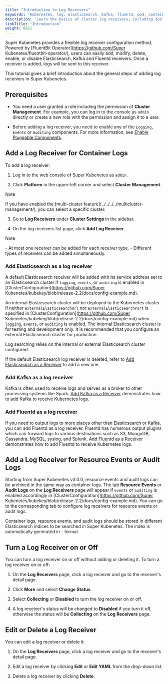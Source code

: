 ```yaml
---
title: "Introduction to Log Receivers"
keywords: 'Kubernetes, log, elasticsearch, kafka, fluentd, pod, container, fluentbit, output'
description: 'Learn the basics of cluster log receivers, including tools, and general steps.'
linkTitle: "Introduction"
weight: 8621
---
```


Super Kubenetes provides a flexible log receiver configuration method. Powered by [FluentBit Operator](https://github.com/Super Kubenetes/fluentbit-operator/), users can easily add, modify, delete, enable, or disable Elasticsearch, Kafka and Fluentd receivers. Once a receiver is added, logs will be sent to this receiver.

This tutorial gives a brief introduction about the general steps of adding log receivers in Super Kubenetes.

## Prerequisites

- You need a user granted a role including the permission of **Cluster Management**. For example, you can log in to the console as `admin` directly or create a new role with the permission and assign it to a user.

- Before adding a log receiver, you need to enable any of the `Logging`, `Events` or `Auditing` components. For more information, see [Enable Pluggable Components](../../../../pluggable-components/).

## Add a Log Receiver for Container Logs

To add a log receiver:

1. Log in to the web console of Super Kubenetes as `admin`.

2. Click **Platform** in the upper-left corner and select **Cluster Management**.

  <div className="notices note">
    <p>Note</p>
    <div>
      If you have enabled the [multi-cluster feature](../../../../multicluster-management/), you can select a specific cluster.
    </div>
  </div>


3. Go to **Log Receivers** under **Cluster Settings** in the sidebar.

4. On the log receivers list page, click **Add Log Receiver**.

  <div className="notices note">
    <p>Note</p>
    <div>
      - At most one receiver can be added for each receiver type.
      - Different types of receivers can be added simultaneously.
    </div>
  </div>


### Add Elasticsearch as a log receiver

A default Elasticsearch receiver will be added with its service address set to an Elasticsearch cluster if `logging`, `events`, or `auditing` is enabled in [ClusterConfiguration](https://github.com/Super Kubenetes/kubekey/blob/release-2.2/docs/config-example.md).

An internal Elasticsearch cluster will be deployed to the Kubernetes cluster if neither `externalElasticsearchUrl` nor `externalElasticsearchPort` is specified in [ClusterConfiguration](https://github.com/Super Kubenetes/kubekey/blob/release-2.2/docs/config-example.md) when `logging`, `events`, or `auditing` is enabled. The internal Elasticsearch cluster is for testing and development only. It is recommended that you configure an external Elasticsearch cluster for production.

Log searching relies on the internal or external Elasticsearch cluster configured.

If the default Elasticsearch log receiver is deleted, refer to [Add Elasticsearch as a Receiver](../add-es-as-receiver/) to add a new one.

### Add Kafka as a log receiver

Kafka is often used to receive logs and serves as a broker to other processing systems like Spark. [Add Kafka as a Receiver](../add-kafka-as-receiver/) demonstrates how to add Kafka to receive Kubernetes logs.

### Add Fluentd as a log receiver

If you need to output logs to more places other than Elasticsearch or Kafka, you can add Fluentd as a log receiver. Fluentd has numerous output plugins which can forward logs to various destinations such as S3, MongoDB, Cassandra, MySQL, syslog, and Splunk. [Add Fluentd as a Receiver](../add-fluentd-as-receiver/) demonstrates how to add Fluentd to receive Kubernetes logs.

## Add a Log Receiver for Resource Events or Audit Logs

Starting from Super Kubenetes v3.0.0, resource events and audit logs can be archived in the same way as container logs. The tab **Resource Events** or **Audit Logs** on the **Log Receivers** page will appear if `events` or `auditing` is enabled accordingly in [ClusterConfiguration](https://github.com/Super Kubenetes/kubekey/blob/release-2.2/docs/config-example.md). You can go to the corresponding tab to configure log receivers for resource events or audit logs.

Container logs, resource events, and audit logs should be stored in different Elasticsearch indices to be searched in Super Kubenetes. The index is automatically generated in <Index prefix>-<Year-month-date> format.

## Turn a Log Receiver on or Off

You can turn a log receiver on or off without adding or deleting it. To turn a log receiver on or off:

1. On the **Log Receivers** page, click a log receiver and go to the receiver's detail page.
2. Click **More** and select **Change Status**.

3. Select **Collecting** or **Disabled** to turn the log receiver on or off.

4. A log receiver's status will be changed to **Disabled** if you turn it off, otherwise the status will be **Collecting** on the **Log Receivers** page.


## Edit or Delete a Log Receiver

You can edit a log receiver or delete it:

1. On the **Log Receivers** page, click a log receiver and go to the receiver's detail page.
2. Edit a log receiver by clicking **Edit** or **Edit YAML** from the drop-down list.

3. Delete a log receiver by clicking **Delete**.
